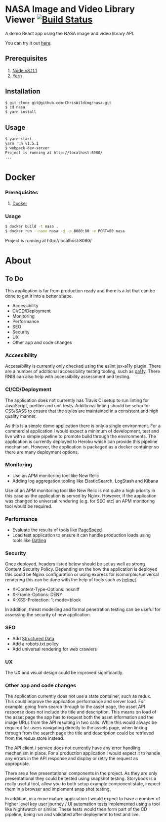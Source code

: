 # NASA Image and Video Library Viewer [![Build Status](https://travis-ci.org/ChrisWilding/nasa.svg?branch=master)](https://travis-ci.org/ChrisWilding/nasa)

A demo React app using the NASA image and video library API.

You can try it out [here](https://cw-nasa.herokuapp.com/search).

## Prerequisites

1. [Node v8.11.1](https://nodejs.org/en/download/)
1. [Yarn](https://yarnpkg.com/en/docs/install)

## Installation

```sh
$ git clone git@github.com:ChrisWilding/nasa.git
$ cd nasa
$ yarn install

```

## Usage

```sh
$ yarn start
yarn run v1.5.1
$ webpack-dev-server
Project is running at http://localhost:8080/
...
```

# Docker

### Prerequisites

1. [Docker](https://www.docker.com/community-edition)

### Usage

```sh
$ docker build -t nasa .
$ docker run --name nasa -d -p 8080:80 -e PORT=80 nasa
```

Project is running at http://localhost:8080/


# About

## To Do

This application is far from production ready and there is a lot that can be
done to get it into a better shape.

* Accessibility
* CI/CD/Deployment
* Monitoring
* Performance
* SEO
* Security
* UX
* Other app and code changes

### Accessibility

Accessibility is currently only checked using the eslint jsx-a11y plugin. There are a number of
additional accessibility testing tooling, such as [pa11y](http://pa11y.org/). There RNIB can also
help with accessibility assessment and testing.

### CI/CD/Deployment

The application does not currently has Travis CI setup to run linting for JavaScript, prettier and
unit tests. Additional linting should be setup for CSS/SASS to ensure that the styles are maintained
in a consistent and high quality manner.

As this is a simple demo application there is only a single environment. For a commercial
application I would expect a minimum of development, test and live with a simple pipeline to promote
build through the environments. The application is currently deployed to Heroku which can provide
this pipeline mechanism. However, the application is packaged as a docker container so there are
many deployment options.


### Monitoring

* Use an APM monitoring tool like New Relic
* Adding log aggregation tooling like ElasticSearch, LogStash and Kibana

Use of an APM monitoring tool like New Relic is not quite a high priority in this case as the
application is served by Nginx. However, if the application was changed to universal rendering (e.g.
for SEO etc) an APM monitoring tool would be required.

### Performance

* Evaluate the results of tools like [PageSpeed](https://developers.google.com/speed/?hl=en-US&utm_source=PSI&utm_medium=incoming-link&utm_campaign=PSI)
* Load test application to ensure it can handle production loads using tools like [Gatling](https://gatling.io/)

### Security

Once deployed, headers listed below should be set as well as strong Content Security Policy.
Depending on the how the application is deployed this could be Nginx configuration or using express
for isomorphic/universal rendering this can be done with the help of tools such as
[helmet](https://github.com/helmetjs/helmet).

* X-Content-Type-Options: nosniff
* X-Frame-Options: DENY
* X-XSS-Protection: 1; mode=block

In addition, threat modelling and formal penetration testing can be useful for assessing the
security of new application.

### SEO

* Add [Structured Data](https://developers.google.com/search/docs/guides/intro-structured-data)
* Add a robots.txt policy
* Add universal rendering for web crawlers

### UX

The UX and visual design could be improved significantly.

### Other app and code changes

The application currently does not use a state container, such as redux. This could improve the
application performance and server load. For example, going from search through to the asset page,
the asset API response does not include the title and description. This means on load of the asset page
the app has to request both the asset information and the image URLs from the API resulting in
two calls. While this would always be required for users navigating directly to the assets page,
when linking through from the search page the title and description could be retrieved from the
redux store instead.

The API client / service does not currently have any error handling mechanism in place. For a 
production application I would expect it to handle any errors in the API response and display
or retry the request as appropriate.

There are a few presentational components in the project. As they are only presentational they could
be tested using snapshot testing. Storybook is a really useful tool, allow you to both setup example
component state, inspect them in a browser and implement snap shot testing.

In addition, in a more mature application I would expect to have a number of higher level key user
journey / UI automation tests implemented using a tool like Nightwatch or similar. These tests would
then form part of the CD pipeline, being run and validated after deployment to test and live.
